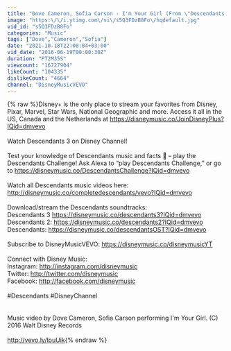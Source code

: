 ```yaml
---
title: "Dove Cameron, Sofia Carson - I'm Your Girl (From \"Descendants: Wicked World\")"
image: "https:\/\/i.ytimg.com\/vi\/s5Q3FDzB8Fo\/hqdefault.jpg"
vid_id: "s5Q3FDzB8Fo"
categories: "Music"
tags: ["Dove","Cameron","Sofia"]
date: "2021-10-18T22:00:04+03:00"
vid_date: "2016-06-19T00:00:30Z"
duration: "PT2M35S"
viewcount: "16727904"
likeCount: "104335"
dislikeCount: "4664"
channel: "DisneyMusicVEVO"
---
```

{% raw %}Disney+ is the only place to stream your favorites from Disney, Pixar, Marvel, Star Wars, National Geographic and more. Access it all in the US, Canada and the Netherlands at <a rel="nofollow" target="blank" href="https://disneymusic.co/JoinDisneyPlus?IQid=dmvevo">https://disneymusic.co/JoinDisneyPlus?IQid=dmvevo</a><br /><br />Watch Descendants 3 on Disney Channel!<br /><br />Test your knowledge of Descendants music and facts 🤔 – play the Descendants Challenge! Ask Alexa to “play Descendants Challenge,” or go to <a rel="nofollow" target="blank" href="https://disneymusic.co/DescendantsChallenge?IQid=dmvevo">https://disneymusic.co/DescendantsChallenge?IQid=dmvevo</a><br /><br />Watch all Descendants music videos here: <a rel="nofollow" target="blank" href="http://disneymusic.co/completedescendants/vevo?IQid=dmvevo">http://disneymusic.co/completedescendants/vevo?IQid=dmvevo</a> <br /><br />Download/stream the Descendants soundtracks:<br />Descendants 3 <a rel="nofollow" target="blank" href="https://disneymusic.co/descendants3?IQid=dmvevo">https://disneymusic.co/descendants3?IQid=dmvevo</a>   <br />Descendants 2: <a rel="nofollow" target="blank" href="https://disneymusic.co/descendants2?IQid=dmvevo">https://disneymusic.co/descendants2?IQid=dmvevo</a> <br />Descendants: <a rel="nofollow" target="blank" href="https://disneymusic.co/descendantsOST?IQid=dmvevo">https://disneymusic.co/descendantsOST?IQid=dmvevo</a> <br /><br />Subscribe to DisneyMusicVEVO: <a rel="nofollow" target="blank" href="https://disneymusic.co/disneymusicYT">https://disneymusic.co/disneymusicYT</a> <br /><br />Connect with Disney Music:<br />Instagram: <a rel="nofollow" target="blank" href="http://instagram.com/disneymusic">http://instagram.com/disneymusic</a> <br />Twitter: <a rel="nofollow" target="blank" href="http://twitter.com/disneymusic">http://twitter.com/disneymusic</a> <br />Facebook: <a rel="nofollow" target="blank" href="http://facebook.com/disneymusic">http://facebook.com/disneymusic</a><br /><br />#Descendants #DisneyChannel<br /><br /><br />Music video by Dove Cameron, Sofia Carson performing I'm Your Girl. (C) 2016 Walt Disney Records<br /><br /><a rel="nofollow" target="blank" href="http://vevo.ly/lpuUik">http://vevo.ly/lpuUik</a>{% endraw %}
